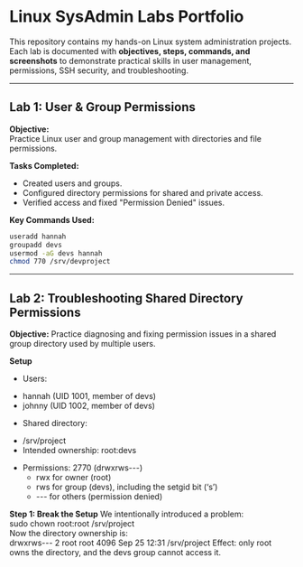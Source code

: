 # Linux SysAdmin Labs Portfolio

This repository contains my hands-on Linux system administration projects.  
Each lab is documented with **objectives, steps, commands, and screenshots** to demonstrate practical skills in user management, permissions, SSH security, and troubleshooting.

---

## Lab 1: User & Group Permissions
**Objective:**  
Practice Linux user and group management with directories and file permissions.

**Tasks Completed:**
- Created users and groups.  
- Configured directory permissions for shared and private access.  
- Verified access and fixed "Permission Denied" issues.

**Key Commands Used:**

```bash  
useradd hannah  
groupadd devs  
usermod -aG devs hannah  
chmod 770 /srv/devproject  
```

---

## Lab 2: Troubleshooting Shared Directory Permissions
**Objective:**
Practice diagnosing and fixing permission issues in a shared group directory used by multiple users.

**Setup**
* Users:
- hannah (UID 1001, member of devs)
- johnny (UID 1002, member of devs)
*	Shared directory:
-	/srv/project
-	Intended ownership: root:devs
* Permissions: 2770 (drwxrws---)
    - rwx for owner (root)
    - rws for group (devs), including the setgid bit (‘s’)
    -	--- for others (permission denied)

**Step 1: Break the Setup**
We intentionally introduced a problem:  
sudo chown root:root /srv/project  
	Now the directory ownership is:  
		drwxrws--- 2 root root 4096 Sep 25 12:31 /srv/project
Effect: only root owns the directory, and the devs group cannot access it.
